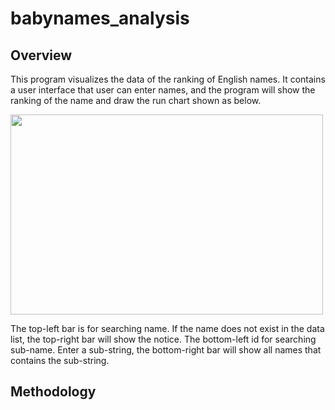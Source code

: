 # babynames_analysis
## Overview
This program visualizes the data of the ranking of English names. It contains a user interface that user can enter names, and the program will show the ranking of the name and draw the run chart shown as below.

<img src="https://github.com/Evian-Chen/babynames_analysis/blob/main/namesGraph.png" width="500" height="320">

The top-left bar is for searching name. If the name does not exist in the data list, the top-right bar will show the notice.
The bottom-left id for searching sub-name. Enter a sub-string, the bottom-right bar will show all names that contains the sub-string.

## Methodology
